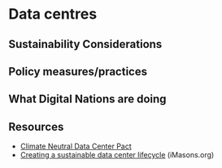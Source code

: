 # Data centres
## Sustainability Considerations

## Policy measures/practices

## What Digital Nations are doing

## Resources
- [Climate Neutral Data Center Pact](https://www.climateneutraldatacentre.net/)
- [Creating a sustainable data center lifecycle](https://imasons.org/wp-content/uploads/2023/04/iMasons_Sustainability_Framework_042023-.pdf) (iMasons.org)


